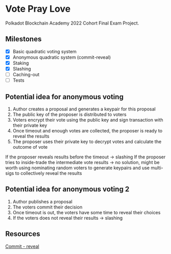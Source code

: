 # Vote Pray Love

Polkadot Blockchain Academy 2022 Cohort Final Exam Project.

## Milestones
- [x] Basic quadratic voting system
- [x] Anonymous quadratic system (commit-reveal)
- [x] Staking
- [x] Slashing
- [ ] Caching-out
- [ ] Tests

## Potential idea for anonymous voting

1. Author creates a proposal and generates a keypair for this proposal
2. The public key of the proposer is distributed to voters
3. Voters encrypt their vote using the public key and sign transaction with their private key
4. Once timeout and enough votes are collected, the proposer is ready to reveal the results
5. The proposer uses their private key to decrypt votes and calculate the outcome of vote

If the proposer reveals results before the timeout -> slashing
If the proposer tries to inside-trade the intermediate vote results -> no solution, might be worth using nominating random voters
to generate keypairs and use multi-sigs to collectively reveal the results

## Potential idea for anonymous voting 2
1. Author publishes a proposal
2. The voters commit their decision
3. Once timeout is out, the voters have some time to reveal their choices
4. If the voters does not reveal their results -> slashing

## Resources

[Commit - reveal](https://karl.tech/learning-solidity-part-2-voting/)

